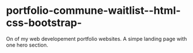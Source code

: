 # portfolio-commune-waitlist--html-css-bootstrap-
On of my web developement portfolio websites. A simpe landing page with one hero section. 
